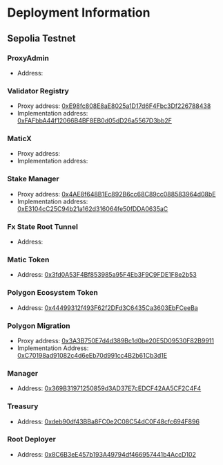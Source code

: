 # Deployment Information

## Sepolia Testnet

### ProxyAdmin

-   Address: [](https://sepolia.etherscan.io/address/)

### Validator Registry

-   Proxy address: [0xE98fc808E8aE8025a1D17d6F4Fbc3Df226788438](https://sepolia.etherscan.io/address/0xE98fc808E8aE8025a1D17d6F4Fbc3Df226788438)
-   Implementation address: [0xFAFbbA44f12066B4BF8EB0d05dD26a5567D3bb2F](https://sepolia.etherscan.io/address/0xFAFbbA44f12066B4BF8EB0d05dD26a5567D3bb2F)

### MaticX

-   Proxy address: [](https://sepolia.etherscan.io/address/)
-   Implementation address: [](https://sepolia.etherscan.io/address/)

### Stake Manager

-   Proxy address: [0x4AE8f648B1Ec892B6cc68C89cc088583964d08bE](https://sepolia.etherscan.io/address/0x4AE8f648B1Ec892B6cc68C89cc088583964d08bE)
-   Implementation address: [0xE3104cC25C94b21a162d316064fe50fDDA0635aC](https://sepolia.etherscan.io/address/0xE3104cC25C94b21a162d316064fe50fDDA0635aC)

### Fx State Root Tunnel

-   Address: [](https://sepolia.etherscan.io/address/)

### Matic Token

-   Address: [0x3fd0A53F4Bf853985a95F4Eb3F9C9FDE1F8e2b53](https://sepolia.etherscan.io/address/0x3fd0A53F4Bf853985a95F4Eb3F9C9FDE1F8e2b53)

### Polygon Ecosystem Token

-   Address: [0x44499312f493F62f2DFd3C6435Ca3603EbFCeeBa](https://sepolia.etherscan.io/address/0x44499312f493F62f2DFd3C6435Ca3603EbFCeeBa)

### Polygon Migration

-   Proxy address: [0x3A3B750E7d4d389Bc1d0be20E5D09530F82B9911](https://sepolia.etherscan.io/address/0x3A3B750E7d4d389Bc1d0be20E5D09530F82B9911)
-   Implementation Address: [0xC70198ad91082c4d6eEb70d991cc4B2b61Cb3d1E](https://sepolia.etherscan.io/address/0xC70198ad91082c4d6eEb70d991cc4B2b61Cb3d1E)

### Manager

-   Address: [0x369B31971250859d3AD37E7cEDCF42AA5CF2C4F4](https://sepolia.etherscan.io/address/0x369B31971250859d3AD37E7cEDCF42AA5CF2C4F4)

### Treasury

-   Address: [0xdeb90df43BBa8FC0e2C08C54dC0F48cfc694F896](https://sepolia.etherscan.io/address/0xdeb90df43BBa8FC0e2C08C54dC0F48cfc694F896)

### Root Deployer

-   Address: [0x8C6B3eE457b193A49794df466957441b4AccD102](https://sepolia.etherscan.io/address/0x8C6B3eE457b193A49794df466957441b4AccD102)
